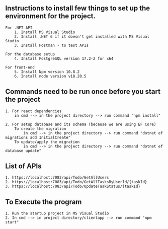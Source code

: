 Instructions to install few things to set up the environment for the project. 
-----------------------------------------------------------------------------
	For .NET API
		1. Install MS Visual Studio
		2. Install .NET 6 if it doesn't get installed with MS Visual Studio
		3. Install Postman - to test APIs

	For the database setup
		4. Install PostgreSQL version 17.2-2 for x64

	For front-end
		5. Install Npm version 10.8.2
		6. Install node version v18.20.5


Commands need to be run once before you start the project
---------------------------------------------------------
	1. For react dependencies
		in cmd --> in the project directory --> run command "npm install"

	2. For setup database and its schema (because we are using EF Core)
		To create the migration
			in cmd --> in the project directory --> run command "dotnet ef migrations add InitialCreate"
		To update/apply the migration
			in cmd --> in the project directory --> run command "dotnet ef database update"

List of APIs
------------
	1. https://localhost:7083/api/Todo/GetAllUsers
	2. https://localhost:7083/api/Todo/GetAllTasksByUserId/{taskId}
	3. https://localhost:7083/api/Todo/UpdateTaskStatus/{taskId}

To Execute the program
----------------------
	1. Run the startup project in MS Visual Studio
	2. In cmd --> in project directory/clientapp --> run command "npm start"	

